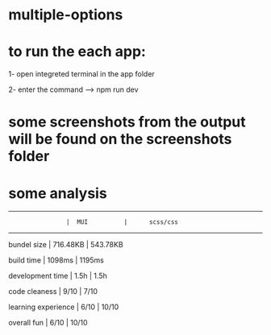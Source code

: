 # multiple-options

# to run the each app:
1- open integreted terminal in the app folder

2- enter the command --> npm run dev

# some screenshots from the output will be found on the screenshots folder

# some analysis
-------------------------------------------------------
                    |  MUI          |      scss/css
-------------------------------------------------------
bundel size         |  716.48KB     |    543.78KB              

build time          |  1098ms       |    1195ms

development time    |  1.5h         |     1.5h

code cleaness       |  9/10         |     7/10

learning experience |  6/10         |     10/10

overall fun         |  6/10         |     10/10
